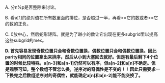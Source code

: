 A. 分n%p是否整除来讨论。

B. 看a[1]的绝对值在所有数里面的排位，是否超过一半，再看>=它的数或者<=它的数的正负。

C. 0放中心，然后蛇形矩阵。就是为了越小的数让它出现在更多subgrid里以提高这些subgrid的mex。

**D. 首先容易发现奇数位置只会和奇数位置换，偶数位置只会和偶数位置换。因此parity相同的位置拿出来排序，然后从小到大塞回去就好。但是有最后剩下4个位置的时候比较特殊，a[n-3]和a[n-1]仍然可以有序，但a[n-2]和a[n]不确定。但是观察可知，整个数组不管怎么换，逆序对的奇偶性是不变的！！因此只需要求一下换完之后数组逆序对的奇偶性，就能确定a[n]和a[n-2]能不能交换了。**

